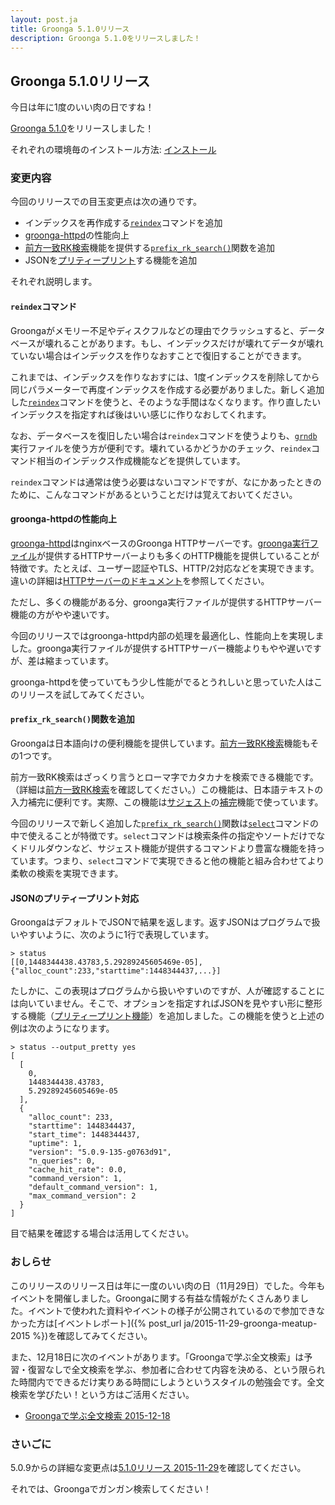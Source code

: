 ```yaml
---
layout: post.ja
title: Groonga 5.1.0リリース
description: Groonga 5.1.0をリリースしました！
---
```


## Groonga 5.1.0リリース

今日は年に1度のいい肉の日ですね！

[Groonga 5.1.0](/ja/docs/news.html#release-5-1-0)をリリースしました！

それぞれの環境毎のインストール方法: [インストール](/ja/docs/install.html)

### 変更内容

今回のリリースでの目玉変更点は次の通りです。

  * インデックスを再作成する[`reindex`](/ja/docs/reference/commands/reindex.html)コマンドを追加
  * [groonga-httpd](/ja/docs/reference/executables/groonga-httpd.html)の性能向上
  * [前方一致RK検索](/ja/docs/reference/operations/prefix_rk_search.html)機能を提供する[`prefix_rk_search()`](/ja/docs/reference/functions/prefix_rk_search.html)関数を追加
  * JSONを[プリティープリント](/ja/docs/reference/command/pretty_print.html)する機能を追加

それぞれ説明します。

#### `reindex`コマンド

Groongaがメモリー不足やディスクフルなどの理由でクラッシュすると、データベースが壊れることがあります。もし、インデックスだけが壊れてデータが壊れていない場合はインデックスを作りなおすことで復旧することができます。

これまでは、インデックスを作りなおすには、1度インデックスを削除してから同じパラメーターで再度インデックスを作成する必要がありました。新しく追加した[`reindex`](/ja/docs/reference/commands/reindex.html)コマンドを使うと、そのような手間はなくなります。作り直したいインデックスを指定すれば後はいい感じに作りなおしてくれます。

なお、データベースを復旧したい場合は`reindex`コマンドを使うよりも、[`grndb`](/ja/docs/reference/executables/grndb.html)実行ファイルを使う方が便利です。壊れているかどうかのチェック、`reindex`コマンド相当のインデックス作成機能などを提供しています。

`reindex`コマンドは通常は使う必要はないコマンドですが、なにかあったときのために、こんなコマンドがあるということだけは覚えておいてください。

#### groonga-httpdの性能向上

[groonga-httpd](/ja/docs/reference/executables/groonga-httpd.html)はnginxベースのGroonga HTTPサーバーです。[groonga実行ファイル](/ja/docs/reference/executables/groonga.html)が提供するHTTPサーバーよりも多くのHTTP機能を提供していることが特徴です。たとえば、ユーザー認証やTLS、HTTP/2対応などを実現できます。違いの詳細は[HTTPサーバーのドキュメント](/ja/docs/server/http.html)を参照してください。

ただし、多くの機能がある分、groonga実行ファイルが提供するHTTPサーバー機能の方がやや速いです。

今回のリリースではgroonga-httpd内部の処理を最適化し、性能向上を実現しました。groonga実行ファイルが提供するHTTPサーバー機能よりもやや遅いですが、差は縮まっています。

groonga-httpdを使っていてもう少し性能がでるとうれしいと思っていた人はこのリリースを試してみてください。

#### `prefix_rk_search()`関数を追加

Groongaは日本語向けの便利機能を提供しています。[前方一致RK検索](/ja/docs/reference/operations/prefix_rk_search.html)機能もその1つです。

前方一致RK検索はざっくり言うとローマ字でカタカナを検索できる機能です。（詳細は[前方一致RK検索](/ja/docs/reference/operations/prefix_rk_search.html)を確認してください。）この機能は、日本語テキストの入力補完に便利です。実際、この機能は[サジェスト](/ja/docs/reference/suggest.html)の[補完](/ja/docs/reference/suggest/completion.html)機能で使っています。

今回のリリースで新しく追加した[`prefix_rk_search()`](/ja/docs/reference/functions/prefix_rk_search.html)関数は[`select`](/ja/docs/reference/commands/select.html)コマンドの中で使えることが特徴です。`select`コマンドは検索条件の指定やソートだけでなくドリルダウンなど、サジェスト機能が提供するコマンドより豊富な機能を持っています。つまり、`select`コマンドで実現できると他の機能と組み合わせてより柔軟の検索を実現できます。

#### JSONのプリティープリント対応

GroongaはデフォルトでJSONで結果を返します。返すJSONはプログラムで扱いやすいように、次のように1行で表現しています。

```text
> status
[[0,1448344438.43783,5.29289245605469e-05],{"alloc_count":233,"starttime":1448344437,...}]
```

たしかに、この表現はプログラムから扱いやすいのですが、人が確認することには向いていません。そこで、オプションを指定すればJSONを見やすい形に整形する機能（[プリティープリント機能](/ja/docs/reference/command/pretty_print.html)）を追加しました。この機能を使うと上述の例は次のようになります。

```text
> status --output_pretty yes
[
  [
    0,
    1448344438.43783,
    5.29289245605469e-05
  ],
  {
    "alloc_count": 233,
    "starttime": 1448344437,
    "start_time": 1448344437,
    "uptime": 1,
    "version": "5.0.9-135-g0763d91",
    "n_queries": 0,
    "cache_hit_rate": 0.0,
    "command_version": 1,
    "default_command_version": 1,
    "max_command_version": 2
  }
]
```

目で結果を確認する場合は活用してください。

### おしらせ

このリリースのリリース日は年に一度のいい肉の日（11月29日）でした。今年もイベントを開催しました。Groongaに関する有益な情報がたくさんありました。イベントで使われた資料やイベントの様子が公開されているので参加できなかった方は[イベントレポート]({% post_url ja/2015-11-29-groonga-meatup-2015 %})を確認してみてください。

また、12月18日に次のイベントがあります。「Groongaで学ぶ全文検索」は予習・復習なしで全文検索を学ぶ、参加者に合わせて内容を決める、という限られた時間内でできるだけ実りある時間にしようというスタイルの勉強会です。全文検索を学びたい！という方はご活用ください。

  * [Groongaで学ぶ全文検索 2015-12-18](https://groonga.doorkeeper.jp/events/35021)

### さいごに

5.0.9からの詳細な変更点は[5.1.0リリース 2015-11-29](/ja/docs/news.html#release-5-1-0)を確認してください。

それでは、Groongaでガンガン検索してください！
